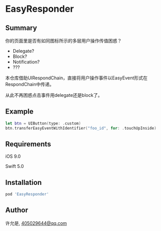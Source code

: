 # EasyResponder

## Summary
你的页面里是否有如同图标所示的多层用户操作传值困惑？
- Delegate?
- Block?
- Notification?
- ???

本仓库借助UIRespondChain，直接将用户操作事件以EasyEvent形式在RespondChain中传递。

从此不再困惑点击事件用delegate还是block了。

## Example

```swift
let btn = UIButton(type: .custom)
btn.transferEasyEventWithIdentifier("foo_id", for: .touchUpInside)
```


## Requirements
iOS 9.0

Swift 5.0

## Installation

```ruby
pod 'EasyResponder'
```

## Author

许允是, 405029644@qq.com
